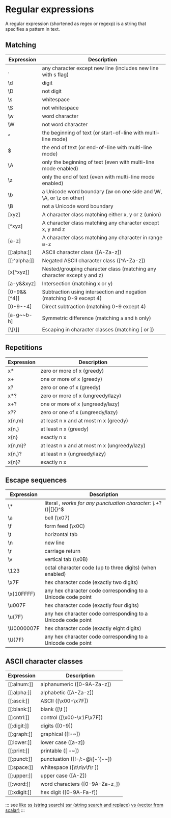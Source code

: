 # Regular expressions

A regular expression (shortened as regex or regexp) is a string that specifies a pattern in text.

## Matching

| Expression | Description |
| --- | --- |
| . | any character except new line (includes new line with s flag) |
| \\d | digit |
| \\D | not digit |
| \\s |    whitespace |
| \\S |    not whitespace |
| \\w |    word character |
| \\W |    not word character |
| ^ |    the beginning of text (or start-of-line with multi-line mode) |
| $ |    the end of text (or end-of-line with multi-line mode) |
| \\A |   only the beginning of text (even with multi-line mode enabled) |
| \\z |   only the end of text (even with multi-line mode enabled) |
| \\b |   a Unicode word boundary (\\w on one side and \\W, \\A, or \\z on other) |
| \\B |   not a Unicode word boundary |
| [xyz] |        A character class matching either x, y or z (union) |
| [^xyz] |       A character class matching any character except x, y and z |
| [a-z] |        A character class matching any character in range a-z |
| [[:alpha:]] |  ASCII character class ([A-Za-z]) |
| [[:^alpha:]] | Negated ASCII character class ([^A-Za-z]) |
| [x[^xyz]] |    Nested/grouping character class (matching any character except y and z) |
| [a-y&&xyz] |   Intersection (matching x or y) |
| [0-9&&[^4]] |  Subtraction using intersection and negation (matching 0-9 except 4) |
| [0-9--4] |     Direct subtraction (matching 0-9 except 4) |
| [a-g~~b-h] |   Symmetric difference (matching `a` and `h` only) |
| [\\[\\]] |       Escaping in character classes (matching [ or ]) |


## Repetitions

| Expression | Description |
| --- | --- |
| x* |       zero or more of x (greedy) |
| x+ |       one or more of x (greedy) |
| x? |       zero or one of x (greedy) |
| x*? |      zero or more of x (ungreedy/lazy) |
| x+? |      one or more of x (ungreedy/lazy) |
| x?? |      zero or one of x (ungreedy/lazy) |
| x{n,m} |   at least n x and at most m x (greedy) |
| x{n,} |    at least n x (greedy) |
| x{n} |     exactly n x |
| x{n,m}? |  at least n x and at most m x (ungreedy/lazy) |
| x{n,}? |   at least n x (ungreedy/lazy) |
| x{n}? |    exactly n x |


## Escape sequences

| Expression | Description |
| --- | --- |
| \\*   |       literal *, works for any punctuation character: \\.+*?()\|[]{}^$ |
| \\a   |       bell (\\x07) |
| \\f   |       form feed (\\x0C) |
| \\t   |       horizontal tab |
| \\n   |       new line |
| \\r   |       carriage return |
| \\v   |       vertical tab (\\x0B) |
| \\123 |       octal character code (up to three digits) (when enabled) |
| \\x7F |       hex character code (exactly two digits) |
| \\x{10FFFF} | any hex character code corresponding to a Unicode code point |
| \\u007F |     hex character code (exactly four digits) |
| \\u{7F} |     any hex character code corresponding to a Unicode code point |
| \\U0000007F | hex character code (exactly eight digits) |
| \\U{7F} |     any hex character code corresponding to a Unicode code point |


## ASCII character classes

| Expression | Description |
| --- | --- |
| [[:alnum:]]  |  alphanumeric ([0-9A-Za-z]) |
| [[:alpha:]]  |  alphabetic ([A-Za-z]) |
| [[:ascii:]]  |  ASCII ([\\x00-\\x7F]) |
| [[:blank:]]  |  blank ([\\t ]) |
| [[:cntrl:]]  |  control ([\\x00-\\x1F\\x7F]) |
| [[:digit:]]  |  digits ([0-9]) |
| [[:graph:]]  |  graphical ([!-~]) |
| [[:lower:]]  |  lower case ([a-z]) |
| [[:print:]]  |  printable ([ -~]) |
| [[:punct:]]  |  punctuation ([!-/:-@\\[-`{-~]) |
| [[:space:]]  |  whitespace ([\\t\\n\\v\\f\\r ]) |
| [[:upper:]]  |  upper case ([A-Z]) |
| [[:word:]]   |  word characters ([0-9A-Za-z_]) |
| [[:xdigit:]] |  hex digit ([0-9A-Fa-f]) |

::: see
[like](/verbs/string/like.md)
[ss (string search)](/verbs/string/ss.md)
[ssr (string search and replace)](/verbs/string/ssr.md)
[vs (vector from scalar)](/verbs/casts/vs.md)
:::
